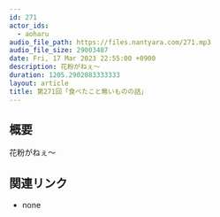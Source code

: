 ```yaml
---
id: 271
actor_ids:
  - aoharu
audio_file_path: https://files.nantyara.com/271.mp3
audio_file_size: 29003487
date: Fri, 17 Mar 2023 22:55:00 +0900
description: 花粉がねぇ〜
duration: 1205.2902083333333
layout: article
title: 第271回「食べたこと無いものの話」
---
```

## 概要

花粉がねぇ〜

## 関連リンク

* none
